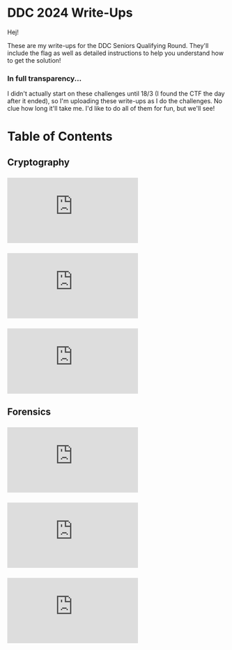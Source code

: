 # DDC 2024 Write-Ups
Hej! 

These are my write-ups for the DDC Seniors Qualifying Round. They'll include the flag as well as detailed instructions to help you understand how to get the solution!

### In full transparency...
I didn't actually start on these challenges until 18/3 (I found the CTF the day after it ended), so I'm uploading these write-ups as I do the challenges. No clue how long it'll take me. I'd like to do all of them for fun, but we'll see!

# Table of Contents
## Cryptography
### ![1. They see me subbin they hating](https://github.com/Jacob-Hegy/Cybermesterskaberne-2024-Write-Ups/blob/91258cffd8920d2031bf2ed5c34fd2712535657d/Cyptography/1.%20They%20see%20me%20subbin%2C%20they%20hating.md)
### ![2. Afinity](https://github.com/Jacob-Hegy/Cybermesterskaberne-2024-Write-Ups/blob/91258cffd8920d2031bf2ed5c34fd2712535657d/Cyptography/2.%20Afinity.md)
### ![3. Cracking the randomness](https://github.com/Jacob-Hegy/Cybermesterskaberne-2024-Write-Ups/blob/91258cffd8920d2031bf2ed5c34fd2712535657d/Cyptography/3.%20Cracking%20the%20randomness.md)

## Forensics
### ![1. Duck Hans](https://github.com/Jacob-Hegy/Cybermesterskaberne-2024-Write-Ups/blob/91258cffd8920d2031bf2ed5c34fd2712535657d/Forensics/1.%20Duck%20Hans.md)
### ![4. The CTF platform](https://github.com/Jacob-Hegy/Cybermesterskaberne-2024-Write-Ups/blob/91258cffd8920d2031bf2ed5c34fd2712535657d/Forensics/4.%20The%20CTF%20platform.md)
### ![5. Spy hunt](https://github.com/Jacob-Hegy/Cybermesterskaberne-2024-Write-Ups/blob/91258cffd8920d2031bf2ed5c34fd2712535657d/Forensics/5.%20Spy%20hunt.md)
